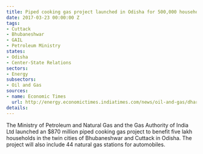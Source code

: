 ```yaml
---
title: Piped cooking gas project launched in Odisha for 500,000 households
date: 2017-03-23 00:00:00 Z
tags:
- Cuttack
- Bhubaneshwar
- GAIL
- Petroleum Ministry
states:
- Odisha
- Center-State Relations
sectors:
- Energy
subsectors:
- Oil and Gas
sources:
- name: Economic Times
  url: http://energy.economictimes.indiatimes.com/news/oil-and-gas/dharmendra-pradhan-launches-city-gas-distribution-project-for-cuttack-bhubaneshwar/57725062
details: 
---
```


The Ministry of Petroleum and Natural Gas and the Gas Authority of India Ltd launched an $870 million piped cooking gas project to benefit five lakh households in the twin cities of Bhubaneshwar and Cuttack in Odisha. The project will also include 44 natural gas stations for automobiles.
